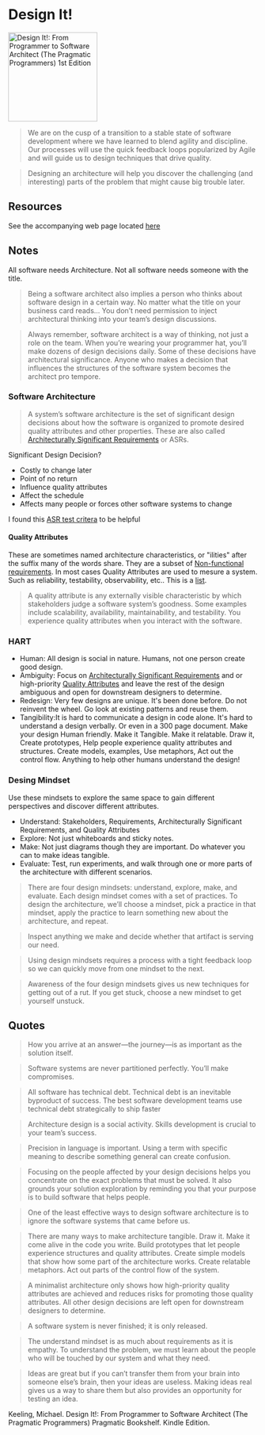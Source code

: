 # Design It!

<a href="https://www.amazon.com/Design-Programmer-Architect-Pragmatic-Programmers/dp/1680502093">
<img src="https://m.media-amazon.com/images/I/41srOUdjYhL._SX415_BO1,204,203,200_.jpg" alt="Design It!: From Programmer to Software Architect (The Pragmatic Programmers) 1st Edition" style="height:180px;1px solid black"/>
</a>

> We are on the cusp of a transition to a stable state of software development where we have learned to blend agility and discipline. Our processes will use the quick feedback loops popularized by Agile and will guide us to design techniques that drive quality.

> Designing an architecture will help you discover the challenging (and interesting) parts of the problem that might cause big trouble later.


## Resources

See the accompanying web page located [here](https://pragprog.com/titles/mkdsa/design-it/)

## Notes

All software needs Architecture.  Not all software needs someone with the title. 

> Being a software architect also implies a person who thinks about software design in a certain way. No matter what the title on your business card reads... You don’t need permission to inject architectural thinking into your team’s design discussions.

> Always remember, software architect is a way of thinking, not just a role on the team. When you’re wearing your programmer hat, you’ll make dozens of design decisions daily. Some of these decisions have architectural significance. Anyone who makes a decision that influences the structures of the software system becomes the architect pro tempore.

### Software Architecture

> A system’s software architecture is the set of significant design decisions about how the software is organized to promote desired quality attributes and other properties.  These are also called [Architecturally Significant Requirements](https://en.wikipedia.org/wiki/Architecturally_significant_requirements) or ASRs.  

Significant Design Decision?

- Costly to change later
- Point of no return
- Influence quality attributes
- Affect the schedule
- Affects many people or forces other software systems to change

I found this [ASR test critera](https://medium.com/olzzio/architectural-significance-test-9ff17a9b4490) to be helpful

#### Quality Attributes

These are sometimes named architecture characteristics, or "ilities" after the suffix many of the words share. They are a subset of [Non-functional requirements](https://en.wikipedia.org/wiki/Non-functional_requirement).  In most cases Quality Attributes are used to mesure a system. Such as reliability, testability, observability, etc..  This is a [list](https://en.wikipedia.org/wiki/List_of_system_quality_attributes).

> A quality attribute is any externally visible characteristic by which stakeholders judge a software system’s goodness. Some examples include scalability, availability, maintainability, and testability. You experience quality attributes when you interact with the software.


### HART

- Human: All design is social in nature.  Humans, not one person create good design.
- Ambiguity: Focus on [Architecturally Significant Requirements](https://en.wikipedia.org/wiki/Architecturally_significant_requirements) and or high-priority [Quality Attributes](https://en.wikipedia.org/wiki/List_of_system_quality_attributes) and leave the rest of the design ambiguous and open for downstream designers to determine.
- Redesign: Very few designs are unique.  It's been done before.  Do not reinvent the wheel.  Go look at existing patterns and reuse them.
- Tangibility:It is hard to communicate a design in code alone.  It's hard to understand a design verbally.  Or even in a 300 page document.  Make your design Human friendly.  Make it Tangible.  Make it relatable. Draw it, Create prototypes, Help people experience quality attributes and structures.  Create models, examples,  Use metaphors, Act out the control flow. Anything to help other humans understand the design!

### Desing Mindset

Use these mindsets to explore the same space to gain different perspectives and discover different attributes.

- Understand: Stakeholders, Requirements, Architecturally Significant Requirements, and Quality Attributes
- Explore:  Not just whiteboards and sticky notes.  
- Make: Not just diagrams though they are important.  Do whatever you can to make ideas tangible.
- Evaluate: Test, run experiments, and walk through one or more parts of the architecture with different scenarios. 

> There are four design mindsets: understand, explore, make, and evaluate. Each design mindset comes with a set of practices. To design the architecture, we’ll choose a mindset, pick a practice in that mindset, apply the practice to learn something new about the architecture, and repeat.

> Inspect anything we make and decide whether that artifact is serving our need.

> Using design mindsets requires a process with a tight feedback loop so we can quickly move from one mindset to the next.

> Awareness of the four design mindsets gives us new techniques for getting out of a rut. If you get stuck, choose a new mindset to get yourself unstuck.


## Quotes

> How you arrive at an answer—the journey—is as important as the solution itself.

> Software systems are never partitioned perfectly. You’ll make compromises.

> All software has technical debt. Technical debt is an inevitable byproduct of success. The best software development teams use technical debt strategically to ship faster

> Architecture design is a social activity. Skills development is crucial to your team’s success.

> Precision in language is important. Using a term with specific meaning to describe something general can create confusion.

> Focusing on the people affected by your design decisions helps you concentrate on the exact problems that must be solved. It also grounds your solution exploration by reminding you that your purpose is to build software that helps people.

> One of the least effective ways to design software architecture is to ignore the software systems that came before us.

> There are many ways to make architecture tangible. Draw it. Make it come alive in the code you write. Build prototypes that let people experience structures and quality attributes. Create simple models that show how some part of the architecture works. Create relatable metaphors. Act out parts of the control flow of the system.

> A minimalist architecture only shows how high-priority quality attributes are achieved and reduces risks for promoting those quality attributes. All other design decisions are left open for downstream designers to determine.

> A software system is never finished; it is only released.

> The understand mindset is as much about requirements as it is empathy. To understand the problem, we must learn about the people who will be touched by our system and what they need.

> Ideas are great but if you can’t transfer them from your brain into someone else’s brain, then your ideas are useless. Making ideas real gives us a way to share them but also provides an opportunity for testing an idea.


Keeling, Michael. Design It!: From Programmer to Software Architect (The Pragmatic Programmers) Pragmatic Bookshelf. Kindle Edition. 
